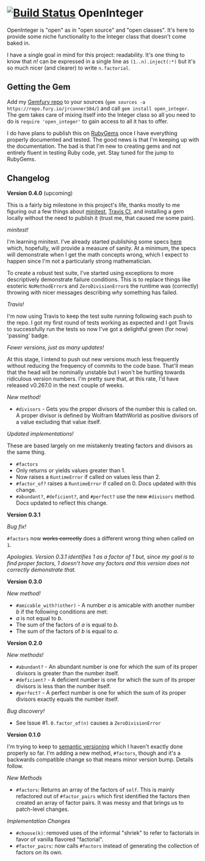 [![Build Status](https://travis-ci.org/jrconner384/open_integer.svg?branch=master)](https://travis-ci.org/jrconner384/open_integer)
OpenInteger
===========
OpenInteger is "open" as in "open source" and "open classes". It's here to provide some niche functionality to the Integer class that doesn't come baked in.

I have a single goal in mind for this project: readability. It's one thing to know that _n!_ can be expressed in a single line as `(1..n).inject(:*)` but it's so much nicer (and clearer) to write `n.factorial`.

Getting the Gem
---------------
Add my [Gemfury repo](https://repo.fury.io/jrconner384/) to your sources (`gem sources -a https://repo.fury.io/jrconner384/`) and call `gem install open_integer`. The gem takes care of mixing itself into the Integer class so all you need to do is `require 'open_integer'` to gain access to all it has to offer.

I do have plans to publish this on [RubyGems](https://rubygems.org) once I have everything properly documented and tested. The good news is that I'm keeping up with the documentation. The bad is that I'm new to creating gems and not entirely fluent in testing Ruby code, yet. Stay tuned for the jump to RubyGems.

Changelog
---------
__Version 0.4.0__ (upcoming)

This is a fairly big milestone in this project's life, thanks mostly to me figuring out a few things about [minitest](https://github.com/seattlerb/minitest), [Travis CI](https://travis-ci.org/), and installing a gem locally without the need to publish it (trust me, that caused me some pain).

_minitest!_

I'm learning minitest. I've already started publishing some specs [here](test/spec.rb) which, hopefully, will provide a measure of sanity. At a minimum, the specs will demonstrate when I get the math concepts wrong, which I expect to happen since I'm not a particularly strong mathematician.

To create a robust test suite, I've started using exceptions to more descriptively demonstrate failure conditions. This is to replace things like esoteric `NoMethodError`s and `ZeroDivisionError`s the runtime was (correctly) throwing with nicer messages describing _why_ something has failed.

_Travis!_

I'm now using Travis to keep the test suite running following each push to the repo. I got my first round of tests working as expected and I got Travis to successfully run the tests so now I've got a delightful green (for now) 'passing' badge.

_Fewer versions, just as many updates!_

At this stage, I intend to push out new versions much less frequently without reducing the frequency of commits to the code base. That'll mean that the head will be nominally unstable but I won't be hurtling towards ridiculous version numbers. I'm pretty sure that, at this rate, I'd have released v0.267.0 in the next couple of weeks.

_New method!_
- `#divisors` - Gets you the proper divisors of the number this is called on. A proper divisor is defined by Wolfram MathWorld as positive divisors of a value excluding that value itself.

_Updated implementations!_

These are based largely on me mistakenly treating factors and divisors as the same thing.
- `#factors`
 - Only returns or yields values greater than 1.
 - Now raises a `RuntimeError` if called on values less than 2.
- `#factor_of?` raises a `RuntimeError` if called on 0. Docs updated with this change.
- `#abundant?`, `#deficient?`, and `#perfect?` use the new `#divisors` method. Docs updated to reflect this change.

__Version 0.3.1__

_Bug fix!_

`#factors` now ~~works correctly~~ does a different wrong thing when called on `1`.

_Apologies. Version 0.3.1 identifies 1 as a factor of 1 but, since my goal is to find proper factors, 1 doesn't have any factors and this version does not correctly demonstrate that._

__Version 0.3.0__

_New method!_

- `#amicable_with?(other)` - A number _a_ is amicable with another number _b_ if the following conditions are met:
 - _a_ is not equal to _b_.
 - The sum of the factors of _a_ is equal to _b_.
 - The sum of the factors of _b_ is equal to _a_.

__Version 0.2.0__

_New methods!_

- `#abundant?` - An abundant number is one for which the sum of its proper divisors is greater than the number itself.
- `#deficient?` - A deficient number is one for which the sum of its proper divisors is less than the number itself.
- `#perfect?` - A perfect number is one for which the sum of its proper divisors exactly equals the number itself.

_Bug discovery!_

- See Issue #1. `0.factor_of(n)` causes a `ZeroDivisionError`

__Version 0.1.0__

I'm trying to keep to [semantic versioning](semver.org) which I haven't exactly done properly so far. I'm adding a new method, `#factors`, though and it's a backwards compatible change so that means minor version bump. Details follow.

_New Methods_

- `#factors`: Returns an array of the factors of `self`. This is mainly refactored out of `#factor_pairs` which first identified the factors then created an array of factor pairs. It was messy and that brings us to patch-level changes.

_Implementation Changes_

- `#choose(k)`: removed uses of the informal "shriek" to refer to factorials in favor of vanilla flavored "factorial".
- `#factor_pairs`: now calls `#factors` instead of generating the collection of factors on its own.
